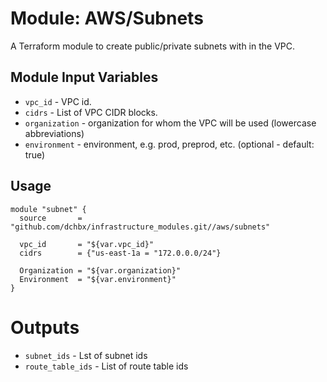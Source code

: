 Module: AWS/Subnets
====================

A Terraform module to create public/private subnets with in the VPC.


Module Input Variables
----------------------

- `vpc_id` 	   - VPC id.
- `cidrs` 	   - List of VPC CIDR blocks.
- `organization`   - organization for whom the VPC will be used (lowercase abbreviations)
- `environment`    - environment, e.g. prod, preprod, etc. (optional - default: true)

Usage
-----

```hcl
module "subnet" {
  source       = "github.com/dchbx/infrastructure_modules.git//aws/subnets"

  vpc_id       = "${var.vpc_id}"
  cidrs        = {"us-east-1a = "172.0.0.0/24"}

  Organization = "${var.organization}"
  Environment  = "${var.environment}"
}
```

Outputs
=======

- `subnet_ids` - Lst of subnet ids
- `route_table_ids` - List of route table ids
